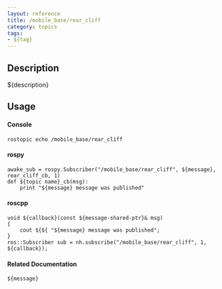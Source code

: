 ```yaml
---
layout: reference
title: /mobile_base/rear_cliff
category: topics
tags: 
- ${tag}
---
```


## Description
${description}

## Usage
#### Console
```
rostopic echo /mobile_base/rear_cliff
```

#### rospy
```
awake_sub = rospy.Subscriber("/mobile_base/rear_cliff", ${message}, rear_cliff_cb, 1)
def ${topic name}_cb(msg):
    print "${message} message was published"
```

#### roscpp
```
void ${callback}(const ${message-shared-ptr}& msg)
{
    cout ${${ "${message} message was published";
}
ros::Subscriber sub = nh.subscribe("/mobile_base/rear_cliff", 1, ${callback});
```

#### Related Documentation
``${message}``  